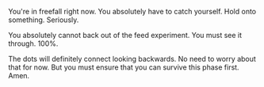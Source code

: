 You're in freefall right now. You absolutely have to catch yourself. Hold onto something. Seriously.

You absolutely cannot back out of the feed experiment. You must see it through. 100%.

The dots will definitely connect looking backwards. No need to worry about that for now. But you must ensure that you can survive this phase first. Amen.